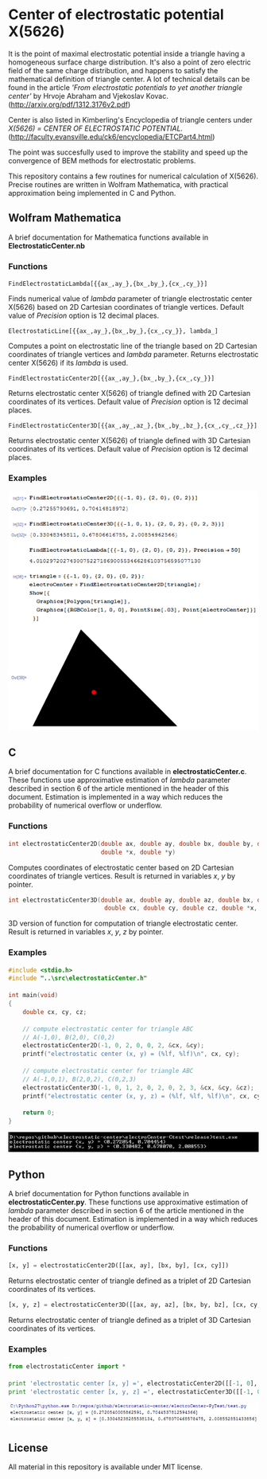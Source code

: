 Center of electrostatic potential X(5626)
=========================================

It is the point of maximal electrostatic potential inside a triangle having a homogeneous surface charge distribution. It's also a point of zero electric field of the same charge distribution, and happens to satisfy the mathematical definition of triangle center. A lot of technical details can be found in the article *'From electrostatic potentials to yet another triangle center'* by Hrvoje Abraham and Vjekoslav Kovac. (http://arxiv.org/pdf/1312.3176v2.pdf)

Center is also listed in Kimberling's Encyclopedia of triangle centers under *X(5626) = CENTER OF ELECTROSTATIC POTENTIAL.* (http://faculty.evansville.edu/ck6/encyclopedia/ETCPart4.html)

The point was succesfully used to improve the stability and speed up the convergence of BEM methods for electrostatic problems.

This repository contains a few routines for numerical calculation of X(5626). Precise routines are written in Wolfram Mathematica, with practical approximation being implemented in C and Python.

Wolfram Mathematica
-------------------

A brief documentation for Mathematica functions available in __ElectrostaticCenter.nb__

### Functions

```
FindElectrostaticLambda[{{ax_,ay_},{bx_,by_},{cx_,cy_}}]
```

Finds numerical value of *lambda* parameter of triangle electrostatic center X(5626) based on 2D Cartesian coordinates of triangle vertices. Default value of *Precision* option is 12 decimal places.

```
ElectrostaticLine[{{ax_,ay_},{bx_,by_},{cx_,cy_}}, lambda_]
```

Computes a point on electrostatic line of the triangle based on 2D Cartesian coordinates of triangle vertices and *lambda* parameter. Returns electrostatic center X(5626) if its *lambda* is used.

```
FindElectrostaticCenter2D[{{ax_,ay_},{bx_,by_},{cx_,cy_}}]
```

Returns electrostatic center X(5626) of triangle defined with 2D Cartesian coordinates of its vertices. Default value of *Precision* option is 12 decimal places.

```
FindElectrostaticCenter3D[{{ax_,ay_,az_},{bx_,by_,bz_},{cx_,cy_,cz_}}]
```

Returns electrostatic center X(5626) of triangle defined with 3D Cartesian coordinates of its vertices. Default value of *Precision* option is 12 decimal places.

### Examples

![alt tag](https://raw.githubusercontent.com/ahrvoje/electrostatic-center/master/resources/ElectrostaticCenter_MathematicaExamples.png)

C
-

A brief documentation for C functions available in __electrostaticCenter.c__. These functions use approximative estimation of *lambda* parameter described in section 6 of the article mentioned in the header of this document. Estimation is implemented in a way which reduces the probability of numerical overflow or underflow.

### Functions

```C
int electrostaticCenter2D(double ax, double ay, double bx, double by, double cx, double cy,
                          double *x, double *y)
```

Computes coordinates of electrostatic center based on 2D Cartesian coordinates of triangle vertices. Result is returned in variables *x*, *y* by pointer.

```C
int electrostaticCenter3D(double ax, double ay, double az, double bx, double by, double bz,
                           double cx, double cy, double cz, double *x, double *y, double *z)

```

3D version of function for computation of triangle electrostatic center. Result is returned in variables *x*, *y*, *z* by pointer.

### Examples

```C
#include <stdio.h>
#include "..\src\electrostaticCenter.h"

int main(void)
{
    double cx, cy, cz;

    // compute electrostatic center for triangle ABC
    // A(-1,0), B(2,0), C(0,2)
    electrostaticCenter2D(-1, 0, 2, 0, 0, 2, &cx, &cy);
    printf("electrostatic center (x, y) = (%lf, %lf)\n", cx, cy);

    // compute electrostatic center for triangle ABC
    // A(-1,0,1), B(2,0,2), C(0,2,3)
    electrostaticCenter3D(-1, 0, 1, 2, 0, 2, 0, 2, 3, &cx, &cy, &cz);
    printf("electrostatic center (x, y, z) = (%lf, %lf, %lf)\n", cx, cy, cz);

    return 0;
}
```

![alt tag](https://raw.githubusercontent.com/ahrvoje/electrostatic-center/master/resources/ElectrostaticCenter_CExamples.png)


Python
------

A brief documentation for Python functions available in __electrostaticCenter.py__. These functions use approximative estimation of *lambda* parameter described in section 6 of the article mentioned in the header of this document. Estimation is implemented in a way which reduces the probability of numerical overflow or underflow.

### Functions

```Python
[x, y] = electrostaticCenter2D([[ax, ay], [bx, by], [cx, cy]])
```

Returns electrostatic center of triangle defined as a triplet of 2D Cartesian coordinates of its vertices.

```Python
[x, y, z] = electrostaticCenter3D([[ax, ay, az], [bx, by, bz], [cx, cy, cz]])
```

Returns electrostatic center of triangle defined as a triplet of 3D Cartesian coordinates of its vertices.

### Examples

```Python
from electrostaticCenter import *

print 'electrostatic center [x, y] =', electrostaticCenter2D([[-1, 0], [2, 0], [0, 2]])
print 'electrostatic center [x, y, z] =', electrostaticCenter3D([[-1, 0, 1], [2, 0, 2], [0, 2, 3]])
```

![alt tag](https://raw.githubusercontent.com/ahrvoje/electrostatic-center/master/resources/ElectrostaticCenter_PythonExamples.png)

License
-------

All material in this repository is available under MIT license.
